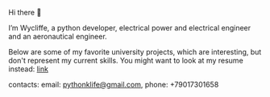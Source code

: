 Hi there 👋

I’m Wycliffe, a python developer, 
electrical power and electrical engineer 
and an aeronautical engineer.

Below are some of my favorite university projects,
which are interesting, but don't represent my current skills.
You might want to look at my resume instead: [link]([https://www.google.com](https://docs.google.com/document/d/1VIJy44ZA3xvBcGhxmgsMEEnNeH5EOEbnXCu-EPfnA80/edit))

contacts: email: pythonklife@gmail.com, 
          phone: +79017301658
